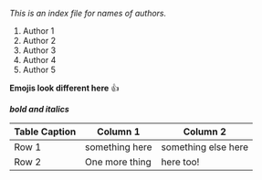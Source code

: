 *This is an index file for names of authors.*

1. Author 1
2. Author 2
3. Author 3
4. Author 4
5. Author 5

**Emojis look different here**
:thumbsup: 

***bold and italics***

|Table Caption| Column 1 | Column 2|
|---|---|---|
| Row 1 | something here | something else here|
| Row 2 | One more thing | here too! |
